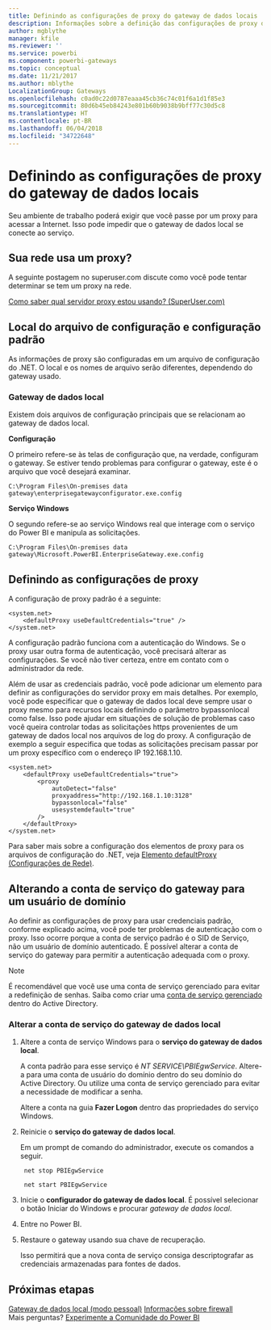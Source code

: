 ```yaml
---
title: Definindo as configurações de proxy do gateway de dados locais
description: Informações sobre a definição das configurações de proxy do gateway de dados local.
author: mgblythe
manager: kfile
ms.reviewer: ''
ms.service: powerbi
ms.component: powerbi-gateways
ms.topic: conceptual
ms.date: 11/21/2017
ms.author: mblythe
LocalizationGroup: Gateways
ms.openlocfilehash: c0ad0c22d0787eaaa45cb36c74c01f6a1d1f85e3
ms.sourcegitcommit: 80d6b45eb84243e801b60b9038b9bff77c30d5c8
ms.translationtype: HT
ms.contentlocale: pt-BR
ms.lasthandoff: 06/04/2018
ms.locfileid: "34722648"
---
```

# <a name="configuring-proxy-settings-for-the-on-premises-data-gateway"></a>Definindo as configurações de proxy do gateway de dados locais
Seu ambiente de trabalho poderá exigir que você passe por um proxy para acessar a Internet. Isso pode impedir que o gateway de dados local se conecte ao serviço.

## <a name="does-your-network-use-a-proxy"></a>Sua rede usa um proxy?
A seguinte postagem no superuser.com discute como você pode tentar determinar se tem um proxy na rede.

[Como saber qual servidor proxy estou usando? (SuperUser.com)](https://superuser.com/questions/346372/how-do-i-know-what-proxy-server-im-using)

## <a name="configuration-file-location-and-default-configuration"></a>Local do arquivo de configuração e configuração padrão
As informações de proxy são configuradas em um arquivo de configuração do .NET. O local e os nomes de arquivo serão diferentes, dependendo do gateway usado.

### <a name="on-premises-data-gateway"></a>Gateway de dados local
Existem dois arquivos de configuração principais que se relacionam ao gateway de dados local.

**Configuração**

O primeiro refere-se às telas de configuração que, na verdade, configuram o gateway. Se estiver tendo problemas para configurar o gateway, este é o arquivo que você desejará examinar.

    C:\Program Files\On-premises data gateway\enterprisegatewayconfigurator.exe.config

**Serviço Windows**

O segundo refere-se ao serviço Windows real que interage com o serviço do Power BI e manipula as solicitações.

    C:\Program Files\On-premises data gateway\Microsoft.PowerBI.EnterpriseGateway.exe.config

## <a name="configuring-proxy-settings"></a>Definindo as configurações de proxy
A configuração de proxy padrão é a seguinte:

    <system.net>
        <defaultProxy useDefaultCredentials="true" />
    </system.net>

A configuração padrão funciona com a autenticação do Windows. Se o proxy usar outra forma de autenticação, você precisará alterar as configurações. Se você não tiver certeza, entre em contato com o administrador da rede.

Além de usar as credenciais padrão, você pode adicionar um elemento <proxy> para definir as configurações do servidor proxy em mais detalhes. Por exemplo, você pode especificar que o gateway de dados local deve sempre usar o proxy mesmo para recursos locais definindo o parâmetro bypassonlocal como false. Isso pode ajudar em situações de solução de problemas caso você queira controlar todas as solicitações https provenientes de um gateway de dados local nos arquivos de log do proxy. A configuração de exemplo a seguir especifica que todas as solicitações precisam passar por um proxy específico com o endereço IP 192.168.1.10.

    <system.net>
        <defaultProxy useDefaultCredentials="true">
            <proxy  
                autoDetect="false"  
                proxyaddress="http://192.168.1.10:3128"  
                bypassonlocal="false"  
                usesystemdefault="true"
            />  
        </defaultProxy>
    </system.net>

Para saber mais sobre a configuração dos elementos de proxy para os arquivos de configuração do .NET, veja [Elemento defaultProxy (Configurações de Rede)](https://msdn.microsoft.com/library/kd3cf2ex.aspx).

## <a name="changing-the-gateway-service-account-to-a-domain-user"></a>Alterando a conta de serviço do gateway para um usuário de domínio
Ao definir as configurações de proxy para usar credenciais padrão, conforme explicado acima, você pode ter problemas de autenticação com o proxy. Isso ocorre porque a conta de serviço padrão é o SID de Serviço, não um usuário de domínio autenticado. É possível alterar a conta de serviço do gateway para permitir a autenticação adequada com o proxy.

> [!NOTE]
> É recomendável que você use uma conta de serviço gerenciado para evitar a redefinição de senhas. Saiba como criar uma [conta de serviço gerenciado](https://technet.microsoft.com/library/dd548356.aspx) dentro do Active Directory.
> 
> 

### <a name="change-the-on-premises-data-gateway-service-account"></a>Alterar a conta de serviço do gateway de dados local
1. Altere a conta de serviço Windows para o **serviço do gateway de dados local**.
   
    A conta padrão para esse serviço é *NT SERVICE\PBIEgwService*. Altere-a para uma conta de usuário do domínio dentro do seu domínio do Active Directory. Ou utilize uma conta de serviço gerenciado para evitar a necessidade de modificar a senha.
   
    Altere a conta na guia **Fazer Logon** dentro das propriedades do serviço Windows.
2. Reinicie o **serviço do gateway de dados local**.
   
    Em um prompt de comando do administrador, execute os comandos a seguir.
   
        net stop PBIEgwService
   
        net start PBIEgwService
3. Inicie o **configurador do gateway de dados local**. É possível selecionar o botão Iniciar do Windows e procurar *gateway de dados local*.
4. Entre no Power BI.
5. Restaure o gateway usando sua chave de recuperação.
   
    Isso permitirá que a nova conta de serviço consiga descriptografar as credenciais armazenadas para fontes de dados.

## <a name="next-steps"></a>Próximas etapas
[Gateway de dados local (modo pessoal)](service-gateway-personal-mode.md)
[Informações sobre firewall](service-gateway-onprem-tshoot.md#firewall-or-proxy)  
Mais perguntas? [Experimente a Comunidade do Power BI](http://community.powerbi.com/)

